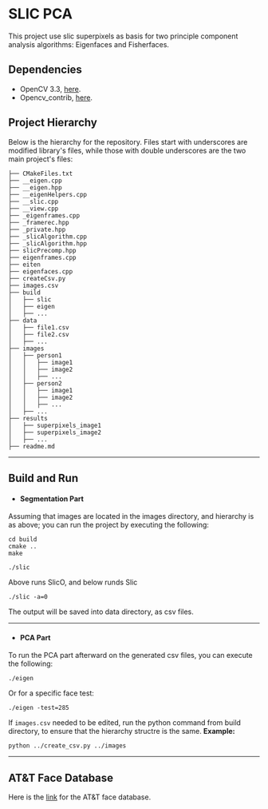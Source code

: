 
# SLIC PCA
This project use slic superpixels as basis for two principle component analysis algorithms: Eigenfaces and Fisherfaces.

## Dependencies
* OpenCV 3.3, [here](https://github.com/opencv/opencv). 
* Opencv_contrib, [here](https://github.com/opencv).

## Project Hierarchy
Below is the hierarchy for the repository. Files start with underscores are modified library's files, while those with double underscores are the two main project's files:
```
├── CMakeFiles.txt
├── __eigen.cpp
├── __eigen.hpp
├── __eigenHelpers.cpp
├── __slic.cpp
├── __view.cpp
├── _eigenframes.cpp
├── _framerec.hpp
├── _private.hpp
├── _slicAlgorithm.cpp
├── _slicAlgorithm.hpp
├── slicPrecomp.hpp
├── eigenframes.cpp
├── eiten
├── eigenfaces.cpp
├── createCsv.py
├── images.csv
├── build
│   ├── slic
│   ├── eigen
│   ├── ...
├── data
│   ├── file1.csv
│   ├── file2.csv
│   ├── ...
├── images
│   ├── person1
│   │   ├── image1
│   │   ├── image2
│   │   ├── ...
│   ├── person2
│   │   ├── image1
│   │   ├── image2
│   │   ├── ...
│   ├── ...
├── results
│   ├── superpixels_image1
│   ├── superpixels_image2
│   ├── ...
├── readme.md
```
<hr>

## Build and Run
* #### Segmentation Part
Assuming that images are located in the images directory, and hierarchy is as above; you can run the project by executing the following: 
```
cd build
cmake ..
make 

./slic
```
Above runs SlicO,  and below runds Slic  
```
./slic -a=0
```

The output will be saved into data directory, as csv files.
<hr>

* ####  PCA Part
To run the PCA part afterward on the generated csv files, you can execute the following:  
```
./eigen 
```
Or for a specific face test:
```
./eigen -test=285
```

If `images.csv` needed to be edited, run the python command from build directory, to ensure that the hierarchy structre is the same.
**Example:**

```
python ../create_csv.py ../images
```
<hr>

## AT&T Face Database
Here is the [link](http://www.cl.cam.ac.uk/research/dtg/attarchive/facedatabase.html
) for the AT&T face database.

